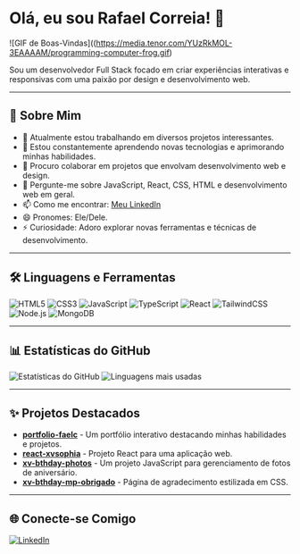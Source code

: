 # Olá, eu sou Rafael Correia! 👋

![GIF de Boas-Vindas]((https://media.tenor.com/YUzRkMOL-3EAAAAM/programming-computer-frog.gif)

Sou um desenvolvedor Full Stack focado em criar experiências interativas e responsivas com uma paixão por design e desenvolvimento web.

---

## 🚀 Sobre Mim

- 🔭 Atualmente estou trabalhando em diversos projetos interessantes.
- 🌱 Estou constantemente aprendendo novas tecnologias e aprimorando minhas habilidades.
- 👯 Procuro colaborar em projetos que envolvam desenvolvimento web e design.
- 💬 Pergunte-me sobre JavaScript, React, CSS, HTML e desenvolvimento web em geral.
- 📫 Como me encontrar: [Meu LinkedIn](https://www.linkedin.com/in/rafcsilva/)
- 😄 Pronomes: Ele/Dele.
- ⚡ Curiosidade: Adoro explorar novas ferramentas e técnicas de desenvolvimento.

---

## 🛠️ Linguagens e Ferramentas

![HTML5](https://img.shields.io/badge/HTML5-000?style=for-the-badge&logo=html5&logoColor=E34F26)
![CSS3](https://img.shields.io/badge/CSS3-000?style=for-the-badge&logo=css3&logoColor=1572B6)
![JavaScript](https://img.shields.io/badge/JavaScript-000?style=for-the-badge&logo=javascript&logoColor=F7DF1E)
![TypeScript](https://img.shields.io/badge/TypeScript-000?style=for-the-badge&logo=typescript&logoColor=3178C6)
![React](https://img.shields.io/badge/React-000?style=for-the-badge&logo=react&logoColor=61DAFB)
![TailwindCSS](https://img.shields.io/badge/TailwindCSS-000?style=for-the-badge&logo=tailwindcss&logoColor=06B6D4)
![Node.js](https://img.shields.io/badge/Node.js-000?style=for-the-badge&logo=node.js&logoColor=339933)
![MongoDB](https://img.shields.io/badge/MongoDB-000?style=for-the-badge&logo=mongodb&logoColor=47A248)

---

## 📊 Estatísticas do GitHub

![Estatísticas do GitHub](https://github-readme-stats.vercel.app/api?username=rafcsx&show_icons=true&theme=radical)
![Linguagens mais usadas](https://github-readme-stats.vercel.app/api/top-langs/?username=rafcsx&layout=compact&theme=radical)

---

## ✨ Projetos Destacados

- **[portfolio-faelc](https://github.com/rafcsx/portfolio-faelc)** - Um portfólio interativo destacando minhas habilidades e projetos.
- **[react-xvsophia](https://github.com/rafcsx/react-xvsophia)** - Projeto React para uma aplicação web.
- **[xv-bthday-photos](https://github.com/rafcsx/xv-bthday-photos)** - Um projeto JavaScript para gerenciamento de fotos de aniversário.
- **[xv-bthday-mp-obrigado](https://github.com/rafcsx/xv-bthday-mp-obrigado)** - Página de agradecimento estilizada em CSS.

---

## 🌐 Conecte-se Comigo

[![LinkedIn](https://img.shields.io/badge/LinkedIn-000?style=for-the-badge&logo=linkedin&logoColor=0E76A8)](https://www.linkedin.com/in/rafcsilva/)

